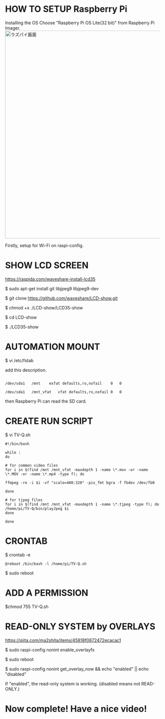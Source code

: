 # HOW TO SETUP Raspberry Pi

Installing the OS
Choose "Raspberry Pi OS Lite(32 bit)" from Raspberry Pi Imager.
<img width="674" alt="ラズパイ画面" src="https://user-images.githubusercontent.com/40233156/166419197-592b60b2-fadd-4f93-a76a-1d6b09f88aa5.png">



Firstly, setup for Wi-Fi on raspi-config.

# SHOW LCD SCREEN 
<https://raspida.com/waveshare-install-lcd35>

$ sudo apt-get install git libjpeg9 libjpeg9-dev

$ git clone https://github.com/waveshare/LCD-show.git

$ chmod +x ./LCD-show/LCD35-show

$ cd LCD-show

$ ./LCD35-show



# AUTOMATION MOUNT
$ vi /etc/fstab

add this description.
```

/dev/sda1	/mnt	exfat defaults,ro,nofail	0	0

/dev/sda1	/mnt_vfat	vfat defaults,ro,nofail	0	0

```
then Raspberry Pi can read the SD card.

# CREATE RUN SCRIPT
$ vi TV-Q.sh
```
#!/bin/bash

while :
do

# for common video files
for i in $(find /mnt /mnt_vfat -maxdepth 1 -name \*.mov -or -name \*.MOV -or -name \*.mp4 -type f); do

ffmpeg -re -i $i -vf "scale=480:320" -pix_fmt bgra -f fbdev /dev/fb0

done

# for tjpeg files
for i in $(find /mnt /mnt_vfat -maxdepth 1 -name \*.tjpeg -type f); do
/home/pi/TV-Q/bin/playJpeg $i
done

done
```

# CRONTAB
$ crontab -e
```
@reboot /bin/bash -l /home/pi/TV-Q.sh 
```
$ sudo reboot


# ADD A PERMISSION
$chmod 755 TV-Q.sh


# READ-ONLY SYSTEM by OVERLAYS
<https://qiita.com/ma2shita/items/45818f0872472ecacac1>

$ sudo raspi-config nonint enable_overlayfs

$ sudo reboot

$ sudo raspi-config nonint get_overlay_now && echo "enabled" || echo "disabled"

If "enabled", the read-only system is working. (disabled means not READ-ONLY.)


 



# Now complete! Have a nice video!


